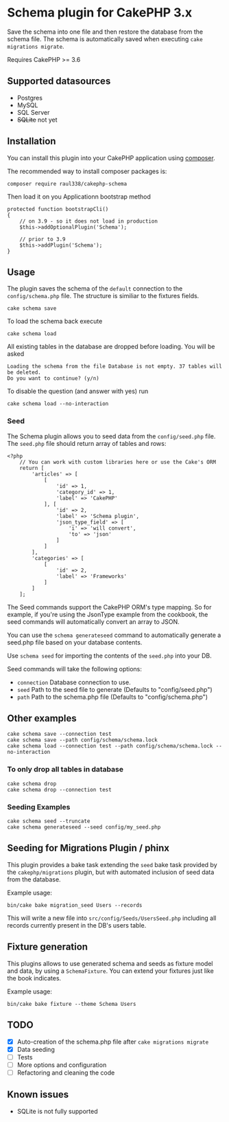 # Schema plugin for CakePHP 3.x

Save the schema into one file and then restore the database from the schema file. The schema is automatically saved when executing `cake migrations migrate`.

Requires CakePHP >= 3.6

## Supported datasources

- Postgres
- MySQL
- SQL Server
- ~~SQLite~~ not yet

## Installation

You can install this plugin into your CakePHP application using [composer](http://getcomposer.org).

The recommended way to install composer packages is:

```
composer require raul338/cakephp-schema
```

Then load it on you Applicationn bootstrap method
```
protected function bootstrapCli()
{
    // on 3.9 - so it does not load in production
    $this->addOptionalPlugin('Schema');

    // prior to 3.9
    $this->addPlugin('Schema');
}
```

## Usage

The plugin saves the schema of the `default` connection to the `config/schema.php` file. The structure is similiar to the fixtures fields.

```
cake schema save
```

To load the schema back execute

```
cake schema load
```

All existing tables in the database are dropped before loading. You will be asked

```
Loading the schema from the file Database is not empty. 37 tables will be deleted.
Do you want to continue? (y/n)
```

To disable the question (and answer with yes) run 

```
cake schema load --no-interaction
```

### Seed

The Schema plugin allows you to seed data from the `config/seed.php` file. The `seed.php` file should return array of tables and rows:

```
<?php
    // You can work with custom libraries here or use the Cake's ORM
    return [
        'articles' => [
            [
                'id' => 1,
                'category_id' => 1,
                'label' => 'CakePHP'
            ], [
                'id' => 2,
                'label' => 'Schema plugin',
                'json_type_field' => [
                    'i' => 'will convert',
                    'to' => 'json'
                ]
            ]
        ],
        'categories' => [
            [
                'id' => 2,
                'label' => 'Frameworks'
            ]
        ]
    ];
```

The Seed commands support the CakePHP ORM's type mapping. So for example, if you're using the JsonType example from the cookbook, the seed commands will automatically convert an array to JSON.

You can use the `schema generateseed` command to automatically generate a seed.php file based on your database contents.

Use `schema seed` for importing the contents of the `seed.php` into your DB.

Seed commands will take the following options:

- `connection` Database connection to use.
- `seed` Path to the seed file to generate (Defaults to "config/seed.php")
- `path` Path to the schema.php file (Defaults to "config/schema.php")



## Other examples

    cake schema save --connection test
    cake schema save --path config/schema/schema.lock
    cake schema load --connection test --path config/schema/schema.lock --no-interaction

### To only drop all tables in database

    cake schema drop
    cake schema drop --connection test

### Seeding Examples

    cake schema seed --truncate
    cake schema generateseed --seed config/my_seed.php

## Seeding for Migrations Plugin / phinx

This plugin provides a bake task extending the `seed` bake task provided by the `cakephp/migrations` plugin, but with automated inclusion of seed data from the database.

Example usage:

    bin/cake bake migration_seed Users --records

This will write a new file into `src/config/Seeds/UsersSeed.php` including all records currently present in the DB's users table.

## Fixture generation

This plugins allows to use generated schema and seeds as fixture model and data, by using a `SchemaFixture`. You can extend your fixtures just like the book indicates.

Example usage:

    bin/cake bake fixture --theme Schema Users

## TODO
 
- [x] Auto-creation of the schema.php file after `cake migrations migrate`
- [x] Data seeding
- [ ] Tests
- [ ] More options and configuration
- [ ] Refactoring and cleaning the code

## Known issues
 - SQLite is not fully supported
